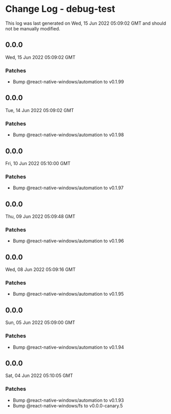 # Change Log - debug-test

This log was last generated on Wed, 15 Jun 2022 05:09:02 GMT and should not be manually modified.

<!-- Start content -->

## 0.0.0

Wed, 15 Jun 2022 05:09:02 GMT

### Patches

- Bump @react-native-windows/automation to v0.1.99

## 0.0.0

Tue, 14 Jun 2022 05:09:02 GMT

### Patches

- Bump @react-native-windows/automation to v0.1.98

## 0.0.0

Fri, 10 Jun 2022 05:10:00 GMT

### Patches

- Bump @react-native-windows/automation to v0.1.97

## 0.0.0

Thu, 09 Jun 2022 05:09:48 GMT

### Patches

- Bump @react-native-windows/automation to v0.1.96

## 0.0.0

Wed, 08 Jun 2022 05:09:16 GMT

### Patches

- Bump @react-native-windows/automation to v0.1.95

## 0.0.0

Sun, 05 Jun 2022 05:09:00 GMT

### Patches

- Bump @react-native-windows/automation to v0.1.94

## 0.0.0

Sat, 04 Jun 2022 05:10:05 GMT

### Patches

- Bump @react-native-windows/automation to v0.1.93
- Bump @react-native-windows/fs to v0.0.0-canary.5
